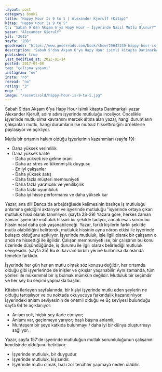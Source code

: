```yaml
---
layout: post  
category: book2  
title: "Happy Hour Is 9 to 5 | Alexander Kjerulf (Kitap)"  
kitap: "Happy Hour Is 9 to 5"  
tr: "Sabah 9'dan Akşam 6'ya Hapy Hour - İşyerinde Nasıl Mutlu Olunur?"  
yazar: "Alexander Kjerulf"  
yil: "2015"  
sayfa: "208"  
goodreads: "https://www.goodreads.com/book/show/20642240-happy-hour-is-9-to-5"
description: "Sabah 9'dan Akşam 6'ya Hapy Hour isimli kitapta Danimarkalı yazar Alexander Kjerulf, adım adım işyerinde mutluluğu inceliyor."
published: true
last_modified_at: 2023-01-14
posted: 2017-04-08
tag: "çalışma yaşamı"
instagram: "no"
insta: "no"
reread: "no"
rating: "3"
eng: "-"
image: "/assets/old/happy-hour-is-9-to-5.jpg"
---
```


Sabah 9'dan Akşam 6'ya Hapy Hour isimli kitapta Danimarkalı yazar Alexander Kjerulf, adım adım işyerinde mutluluğu inceliyor. Öncelikle işyerinde mutlu olma kavramını mercek altına alan yazar, hangi durumların çalışanları mutlu, hangi durumların ise mutsuz hissettirdiğini örneklerle paylaşıyor ve açıklıyor.  
  
Mutlu bir ortamın hakim olduğu işyerlerinin kazanımları (sayfa 19):  

- Daha yüksek verimlilik  
- Daha yüksek kalite  
- Daha yüksek ise gelme oranı  
- Daha az stres ve tükenmişlik duygusu  
- En iyi çalışanlar  
- Daha yüksek satış  
- Daha fazla müşteri memnuniyeti  
- Daha fazla yaratıcılık ve yenilikçilik  
- Daha fazla uyumluluk  
- Daha iyi hisse performansı ve daha yüksek kar  
  
Yazar, ana dili Danca'da arbejdsğlæde kelimesinin basitçe iş mutluluğu anlamına geldiğini aktarıyor ve işyerinde mutluluğu "işyerinde ortaya çıkan mutluluk hissi olarak tanımlıyor. (sayfa 28-29) Yazara göre, herkes zaman zaman işyerinde mutluluk hissini bir şekilde tadıyor, ancak esas sorun bu hissin nasıl daha çok yaşanabileceği. Yazar, farklı kişilerin farklı şekilde mutlu olabildiğini belirterek, mutluluk hissinin ayna nöron etkisi ile işyerinde bulaşıcı olduğunu açıklıyor. İşyerinde mutluluk, işle ilgili olarak bir çalışanın o anda ne hissettiği ile ilgilidir. Çalışan memnuniyeti ise, bir çalışanın bu konu üzerinde düşündüğünde, iş durumu ile ilgili olarak belirlediği mutluluk seviyesidir. (sayfa 35) Bu iki kavram birbiri yerine kullanılsa da aslında temelde farklıdır.  
  
İşyerinde her gün her an mutlu olmak söz konusu değildir, her ortamda olduğu gibi işyerlerinde de inişler ve çıkışlar yaşanabilir. Aynı zamanda, tüm yönleri ile mükemmel bir iş bulmak mümkün değildir. Mutluluk bir seçimdir ve her şey bu seçimi yapmakla başlar.  
  
Kitabın ilerleyen sayfalarında, bir kişiyi işyerinde mutlu eden şeylerin ne olduğu tartışılıyor ve bu noktada okuyucuya farkındalık kazandırılıyor. İşyerindeki anlam seviyesinin de önemli olduğu ve üç seviyesi bulunduğu sayfa 64'te açıklanıyor:  
  
- Anlam yok, hiçbir şey ifade etmiyor;  
- Anlamı var, geçinmeye yarıyor; başlı başına anlamlı,  
- Muhteşem bir şeye katkıda bulunmayı / daha iyi bir dünya oluşturmayı sağlıyor.  
  
Yazar, sayfa 157'de işyerinde mutluluğun mutlak sorumluluğunun çalışanın kendisinde olduğunu belirtiyor:  
  
- İşyerinde mutluluk, bir duygudur.  
- İşyerinde mutluluk, kişiseldir.  
- İşyerinde mutlu olmak, bazı zor tercihler yapmaya neden olabilir.  
  
